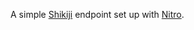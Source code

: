 A simple [Shikiji](https://shikiji.netlify.app/) endpoint set up with [Nitro](https://nitro.unjs.io/).
